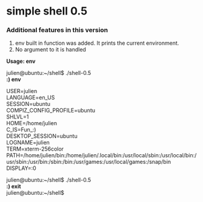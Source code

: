 # simple shell 0.5

### Additional features in this version 
1. env built in function was added. It prints the current environment.
2. No argument to it is handled

**Usage: env**

julien@ubuntu:~/shell$ ./shell-0.5  
**:) env**

USER=julien  
LANGUAGE=en_US  
SESSION=ubuntu  
COMPIZ_CONFIG_PROFILE=ubuntu  
SHLVL=1  
HOME=/home/julien  
C_IS=Fun_:)  
DESKTOP_SESSION=ubuntu  
LOGNAME=julien  
TERM=xterm-256color  
PATH=/home/julien/bin:/home/julien/.local/bin:/usr/local/sbin:/usr/local/bin:/usr/sbin:/usr/bin:/sbin:/bin:/usr/games:/usr/local/games:/snap/bin  
DISPLAY=:0

julien@ubuntu:~/shell$ ./shell-0.5  
**:) exit**  
julien@ubuntu:~/shell$  
